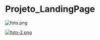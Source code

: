 # Projeto_LandingPage

![foto.png](https://raw.github.com/{rainerio19}/{Projeto_LandingPage})

[![foto-2.png](https://i.postimg.cc/vB27tHrH/foto-2.png)](https://postimg.cc/bDb2zPVK)